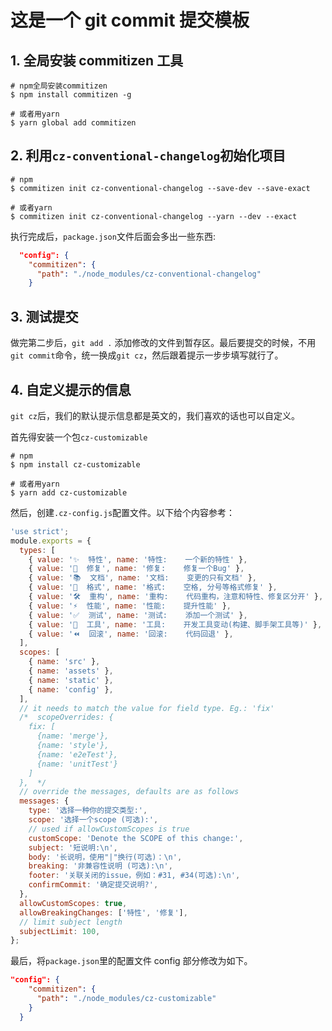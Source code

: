 # 这是一个 git commit 提交模板

## 1. 全局安装 commitizen 工具

```shell
# npm全局安装commitizen
$ npm install commitizen -g

# 或者用yarn
$ yarn global add commitizen
```

## 2. 利用`cz-conventional-changelog`初始化项目

```shell
# npm
$ commitizen init cz-conventional-changelog --save-dev --save-exact

# 或者yarn
$ commitizen init cz-conventional-changelog --yarn --dev --exact
```

执行完成后，`package.json`文件后面会多出一些东西:

```json
  "config": {
    "commitizen": {
      "path": "./node_modules/cz-conventional-changelog"
    }
```

## 3. 测试提交

做完第二步后，`git add .` 添加修改的文件到暂存区。最后要提交的时候，不用`git commit`命令，统一换成`git cz`，然后跟着提示一步步填写就行了。

## 4. 自定义提示的信息

`git cz`后，我们的默认提示信息都是英文的，我们喜欢的话也可以自定义。

首先得安装一个包`cz-customizable`

```shell
# npm
$ npm install cz-customizable

# 或者用yarn
$ yarn add cz-customizable
```

然后，创建`.cz-config.js`配置文件。以下给个内容参考：

```js
'use strict';
module.exports = {
  types: [
    { value: '✨  特性', name: '特性:    一个新的特性' },
    { value: '🐞  修复', name: '修复:    修复一个Bug' },
    { value: '📚  文档', name: '文档:    变更的只有文档' },
    { value: '🌈  格式', name: '格式:    空格, 分号等格式修复' },
    { value: '🛠  重构', name: '重构:    代码重构，注意和特性、修复区分开' },
    { value: '⚡️  性能', name: '性能:    提升性能' },
    { value: '✅  测试', name: '测试:    添加一个测试' },
    { value: '🔧  工具', name: '工具:    开发工具变动(构建、脚手架工具等)' },
    { value: '⏪  回滚', name: '回滚:    代码回退' },
  ],
  scopes: [
    { name: 'src' },
    { name: 'assets' },
    { name: 'static' },
    { name: 'config' },
  ],
  // it needs to match the value for field type. Eg.: 'fix'
  /*  scopeOverrides: {
    fix: [
      {name: 'merge'},
      {name: 'style'},
      {name: 'e2eTest'},
      {name: 'unitTest'}
    ]
  },  */
  // override the messages, defaults are as follows
  messages: {
    type: '选择一种你的提交类型:',
    scope: '选择一个scope (可选):',
    // used if allowCustomScopes is true
    customScope: 'Denote the SCOPE of this change:',
    subject: '短说明:\n',
    body: '长说明，使用"|"换行(可选)：\n',
    breaking: '非兼容性说明 (可选):\n',
    footer: '关联关闭的issue，例如：#31, #34(可选):\n',
    confirmCommit: '确定提交说明?',
  },
  allowCustomScopes: true,
  allowBreakingChanges: ['特性', '修复'],
  // limit subject length
  subjectLimit: 100,
};
```

最后，将`package.json`里的配置文件 config 部分修改为如下。

```json
"config": {
    "commitizen": {
      "path": "./node_modules/cz-customizable"
    }
  }
```

